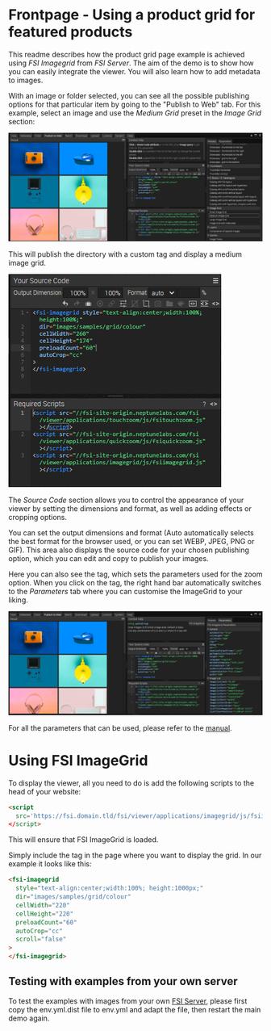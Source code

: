# Frontpage - Using a product grid for featured products

This readme describes how the product grid page example is achieved using _FSI Imagegrid_ from _FSI Server_.
The aim of the demo is to show how you can easily integrate the viewer.
You will also learn how to add metadata to images.

With an image or folder selected, you can see all the possible publishing options for that particular item by going to the "Publish to Web" tab.
For this example, select an image and use the _Medium Grid_ preset in the _Image Grid_ section:

![Config Image](readme-grid-1.png)

This will publish the directory with a custom <fsi-imagegrid> tag and display a medium image grid.

![Config Image](readme-grid-2.png)

The _Source Code_ section allows you to control the appearance of your viewer by setting the dimensions and format, as well as adding effects or cropping options.

You can set the output dimensions and format (Auto automatically selects the best format for the browser used, or you can set WEBP, JPEG, PNG or GIF).
This area also displays the source code for your chosen publishing option, which you can edit and copy to publish your images.

Here you can also see the <fsi-imagegrid> tag, which sets the parameters used for the zoom option.
When you click on the tag, the right hand bar automatically switches to the _Parameters_ tab where you can customise the ImageGrid to your liking.

![Config Image](readme-grid-3.png)

For all the parameters that can be used, please refer to the [manual](https://docs.neptunelabs.com/fsi-viewer/latest/fsi-imagegrid).

# Using FSI ImageGrid

To display the viewer, all you need to do is add the following scripts to the head of your website:

```html
<script
  src='https://fsi.domain.tld/fsi/viewer/applications/imagegrid/js/fsiimagegrid.js'
</script>
```

This will ensure that FSI ImageGrid is loaded.

Simply include the <fsi-imagegrid> tag in the page where you want to display the grid.
In our example it looks like this:

```html
<fsi-imagegrid
  style="text-align:center;width:100%; height:1000px;"
  dir="images/samples/grid/colour"
  cellWidth="220"
  cellHeight="220"
  preloadCount="60"
  autoCrop="cc"
  scroll="false"
>
</fsi-imagegrid>
```

## Testing with examples from your own server

To test the examples with images from your own [FSI Server](https://www.neptunelabs.com/fsi-server/), please first copy the env.yml.dist file to env.yml and adapt the file, then restart the main demo again.
